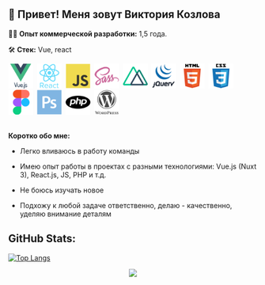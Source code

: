 ## 👋 Привет! Меня зовут Виктория Козлова

:woman_technologist: **Опыт коммерческой разработки:** 1,5 года.

:hammer_and_wrench: **Стек:** Vue, react
<div>
	<img src="https://github.com/devicons/devicon/blob/master/icons/vuejs/vuejs-original-wordmark.svg" title="vue" alt="vue" width="50" height="50"/>&nbsp;
	<img src="https://github.com/devicons/devicon/blob/master/icons/react/react-original-wordmark.svg" title="react" alt="react" width="50" height="50"/>&nbsp;
	<img src="https://github.com/devicons/devicon/blob/master/icons/javascript/javascript-original.svg" title="js" alt="js" width="50" height="50"/>&nbsp;
	<img src="https://github.com/devicons/devicon/blob/master/icons/sass/sass-original.svg" title="sass" alt="sass" width="50" height="50"/>&nbsp;
	<img src="https://github.com/devicons/devicon/blob/master/icons/nuxtjs/nuxtjs-original.svg" title="nuxtJs" alt="nuxtJs" width="50" height="50"/>&nbsp;
	<img src="https://github.com/devicons/devicon/blob/master/icons/jquery/jquery-original-wordmark.svg" title="jQuery" alt="jQuery" width="50" height="50"/>&nbsp;
	<img src="https://github.com/devicons/devicon/blob/master/icons/html5/html5-original-wordmark.svg" title="html" alt="html5" width="50" height="50"/>&nbsp;
 	<img src="https://github.com/devicons/devicon/blob/master/icons/css3/css3-original-wordmark.svg" title="css" alt="css3" width="50" height="50"/>&nbsp;
	<img src="https://github.com/devicons/devicon/blob/master/icons/figma/figma-original.svg" title="figma" alt="figma" width="50" height="50"/>&nbsp;
	<img src="https://github.com/devicons/devicon/blob/master/icons/photoshop/photoshop-plain.svg" title="photoshop" alt="photoshop" width="50" height="50"/>&nbsp;
	<img src="https://github.com/devicons/devicon/blob/master/icons/php/php-plain.svg" title="php" alt="php" width="50" height="50"/>&nbsp;
  	<img src="https://github.com/devicons/devicon/blob/master/icons/wordpress/wordpress-plain-wordmark.svg" title="wordPress" alt="wordPress" width="50" height="50"/>&nbsp;
</div>&nbsp;


**Коротко обо мне:**

- Легко вливаюсь в работу команды 

- Имею опыт работы в проектах с разными технологиями: Vue.js (Nuxt 3), React.js, JS, PHP и т.д.

- Не боюсь изучать новое

- Подхожу к любой задаче ответственно, делаю - качественно, уделяю внимание деталям

## GitHub Stats:

[![Top Langs](https://github-readme-stats.vercel.app/api/top-langs/?username=vellutoco&layout=compact&theme=vision-friendly-dark)](https://github.com/anuraghazra/github-readme-stats)

<div id="header" align="center">
  <img src="https://media.giphy.com/media/M9gbBd9nbDrOTu1Mqx/giphy.gif" width="100"/>
</div>

<!--
<div id="badges">
  <a href="your-linkedin-URL">
    <img src="https://img.shields.io/badge/LinkedIn-blue?style=for-the-badge&logo=linkedin&logoColor=white" alt="LinkedIn Badge"/>
  </a>
  <a href="your-youtube-URL">
    <img src="https://img.shields.io/badge/YouTube-red?style=for-the-badge&logo=youtube&logoColor=white" alt="Youtube Badge"/>
  </a>
  <a href="your-twitter-URL">
    <img src="https://img.shields.io/badge/Twitter-blue?style=for-the-badge&logo=twitter&logoColor=white" alt="Twitter Badge"/>
  </a>
</div>
-->
<!--
**vellutoco/vellutoco** is a ✨ _special_ ✨ repository because its `README.md` (this file) appears on your GitHub profile.

Here are some ideas to get you started:

- 🔭 I’m currently working on ...
- 🌱 I’m currently learning ...
- 👯 I’m looking to collaborate on ...
- 🤔 I’m looking for help with ...
- 💬 Ask me about ...
- 📫 How to reach me: ...
- 😄 Pronouns: ...
- ⚡ Fun fact: ...
-->
